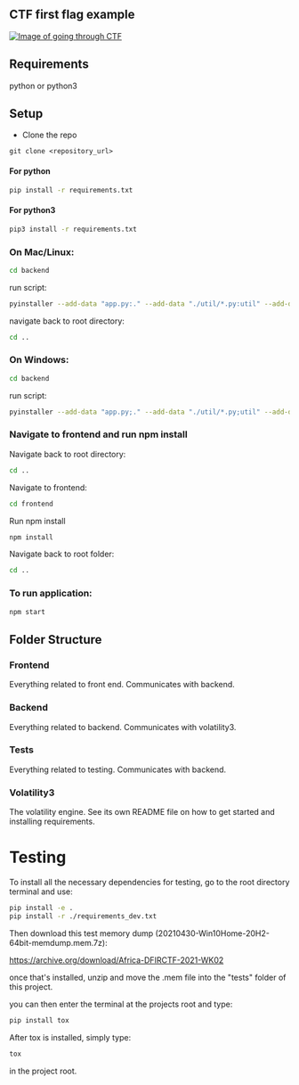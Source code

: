## CTF first flag example

[![Image of going through CTF](https://img.youtube.com/vi/KQwYCWXXF94/0.jpg)](https://www.youtube.com/watch?v=KQwYCWXXF94)

## Requirements

python or python3

## Setup

- Clone the repo
```
git clone <repository_url>
```

#### For python 
```bash
pip install -r requirements.txt
```
#### For python3 
```bash
pip3 install -r requirements.txt
```

### On Mac/Linux:
```bash
cd backend
```
run script:
```bash
pyinstaller --add-data "app.py:." --add-data "./util/*.py:util" --add-data "../volatility3/*:volatility3" app.py
```
navigate back to root directory:
```bash
cd ..
```
### On Windows:
```bash
cd backend
```
run script:
```bash
pyinstaller --add-data "app.py;." --add-data "./util/*.py;util" --add-data "../volatility3/*;volatility3" app.py
```
### Navigate to frontend and run npm install
Navigate back to root directory:
```bash
cd ..
```
Navigate to frontend:
```bash
cd frontend
```
Run npm install
```bash
npm install
```
Navigate back to root folder:
```bash
cd ..
```

### To run application:
```bash
npm start
```



## Folder Structure

### Frontend
Everything related to front end. Communicates with backend.

### Backend

Everything related to backend. Communicates with volatility3. 

### Tests

Everything related to testing. Communicates with backend.

### Volatility3

The volatility engine. See its own README file on how to get started and 
installing requirements.

# Testing
To install all the necessary dependencies for testing, go to the root directory terminal and use:
```bash
pip install -e .
pip install -r ./requirements_dev.txt
```

Then download this test memory dump (20210430-Win10Home-20H2-64bit-memdump.mem.7z):

https://archive.org/download/Africa-DFIRCTF-2021-WK02

once that's installed, unzip and move the .mem file into the "tests" folder of this project.

you can then enter the terminal at the projects root and type:
```bash
pip install tox
```
After tox is installed, simply type:
```bash
tox
```
in the project root.

